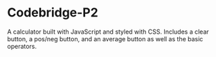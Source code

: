 # Codebridge-P2

A calculator built with JavaScript and styled with CSS. Includes a clear button, a pos/neg button, and an average button as well as the basic operators.
